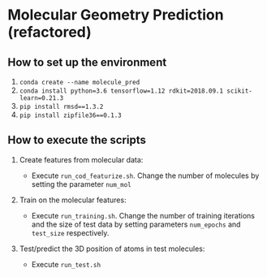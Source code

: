 # Molecular Geometry Prediction (refactored)

## How to set up the environment

1. `conda create --name molecule_pred`
2. `conda install python=3.6 tensorflow=1.12 rdkit=2018.09.1 scikit-learn=0.21.3`
3. `pip install rmsd==1.3.2`
4. `pip install zipfile36==0.1.3`

## How to execute the scripts

1. Create features from molecular data:
    - Execute `run_cod_featurize.sh`. Change the number of molecules by setting the parameter `num_mol`

2. Train on the molecular features:
    - Execute `run_training.sh`. Change the number of training iterations and the size of test data by setting parameters `num_epochs` and `test_size` respectively.
    
3. Test/predict the 3D position of atoms in test molecules:
    - Execute `run_test.sh`
